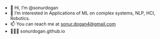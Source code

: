 - 👋 Hi, I’m @sonurdogan
- 👀 I’m interested in Applications of ML on complex systems, NLP, HCI, Robotics.
- 📫 You can reach me at sonur.dogan4@gmail.com
- 👨🏼‍💻 sonurdogan.github.io


<!---
sonurdogan/sonurdogan is a ✨ special ✨ repository because its `README.md` (this file) appears on your GitHub profile.
You can click the Preview link to take a look at your changes.
--->
